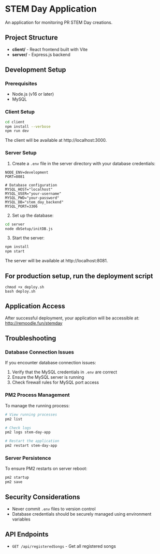 # STEM Day Application

An application for monitoring PR STEM Day creations.

## Project Structure

- **client/** - React frontend built with Vite
- **server/** - Express.js backend

## Development Setup

### Prerequisites

- Node.js (v16 or later)
- MySQL

### Client Setup

```bash
cd client
npm install --verbose
npm run dev
```

The client will be available at http://localhost:3000.

### Server Setup

1. Create a `.env` file in the server directory with your database credentials:

```
NODE_ENV=development
PORT=8081

# Database configuration
MYSQL_HOST="localhost"
MYSQL_USER="your-username"
MYSQL_PWD="your-password"
MYSQL_DB="stem_day_backend"
MYSQL_PORT=3306
```

2. Set up the database:

```bash
cd server
node dbSetup/initDB.js
```

3. Start the server:

```bash
npm install
npm start
```

The server will be available at http://localhost:8081.


## For production setup, run the deployment script

```
chmod +x deploy.sh
bash deploy.sh
```

## Application Access

After successful deployment, your application will be accessible at:
http://remoodle.fun/stemday

## Troubleshooting

### Database Connection Issues

If you encounter database connection issues:
1. Verify that the MySQL credentials in `.env` are correct
2. Ensure the MySQL server is running
3. Check firewall rules for MySQL port access

### PM2 Process Management

To manage the running process:

```bash
# View running processes
pm2 list

# Check logs
pm2 logs stem-day-app

# Restart the application
pm2 restart stem-day-app
```

### Server Persistence

To ensure PM2 restarts on server reboot:

```bash
pm2 startup
pm2 save
```

## Security Considerations

- Never commit `.env` files to version control
- Database credentials should be securely managed using environment variables

## API Endpoints

- `GET /api/registeredSongs` - Get all registered songs